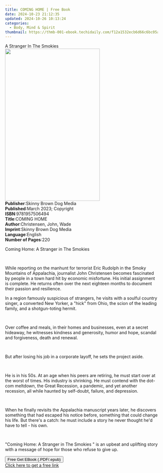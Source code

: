 ```yaml
---
title: COMING HOME | Free Book
date: 2024-10-23 21:12:35
updated: 2024-10-26 10:13:24
categories:
  - Body, Mind & Spirit
thumbnail: https://thmb-001-ebook.techidaily.com/f12a1532ecb6d66c6bc05aa42bcbf4f48d1f5aaf66021efcfa00852ab23df2e7.jpg
---
```

<main id="book-container">
  <div class="flex flex-col">
    <div class="book-brief flex-1 py-6 px-4 sm:p-6 md:py-10 md:px-8">
      <!-- brief-->
      <div class="book-brief-main">A Stranger In The Smokies</div>
    </div>
    <div
      class="book-meta-info flex-1 grid gap-4 col-start-1 col-end-3 row-start-1 sm:mb-6 sm:grid-cols-4 lg:gap-6 lg:col-start-2 lg:row-end-6 lg:row-span-6 lg:mb-0"
    >
      <div
        class="book-meta-info-left place-content-center mt-4 p-4 text-sm leading-6 col-start-2 col-span-2 dark:text-slate-400"
      >
        <img
          class="w-full h-500 object-cover rounded-lg sm:h-255 sm:col-span-2 lg:col-span-full"
          src="https://img-001-ebook.techidaily.com/e735db99154afd0a43051fe1ef55c49b1569c8d7e74403290eac0f27d27637c8.jpg"
          alt=""
          width="312"
          height="500"
        />
      </div>
      <div
        class="book-meta-info-right mt-2 col-start-1 row-start-2 col-span-3 self-center"
      >
        <!-- meta data  -->
        <div class="flex flex-col px-4 md:px-8">
          <div class="flex-1">
            <strong>Publisher</strong>:<span class="px-2"
              >Skinny Brown Dog Media</span
            >
          </div>
          <div class="flex-1">
            <strong>Published</strong>:<span class="px-2"
              >March 2023; Copyright</span
            >
          </div>
          <div class="flex-1">
            <strong>ISBN</strong>:<span class="px-2">9781957506494</span>
          </div>
          <div class="flex-1">
            <strong>Title</strong>:<span class="px-2">COMING HOME</span>
          </div>
          <div class="flex-1">
            <strong>Author</strong>:<span class="px-2"
              >Christensen, John, Wade</span
            >
          </div>
          <div class="flex-1">
            <strong>Imprint</strong>:<span class="px-2"
              >Skinny Brown Dog Media</span
            >
          </div>
          <div class="flex-1">
            <strong>Language</strong>:<span class="px-2">English</span>
          </div>
          <div class="flex-1">
            <strong>Number of Pages</strong>:<span class="px-2">220</span>
          </div>
        </div>
      </div>
    </div>
    <div class="book-description flex-1 py-6 px-4 sm:p-6 md:py-10 md:px-8">
      <div class="book-description-main">
        <div accordion-content="" id="description">
          <p>Coming Home: A Stranger in The Smokies</p>
          <p><br /></p>
          <p>
            While reporting on the manhunt for terrorist Eric Rudolph in the
            Smoky Mountains of Appalachia, journalist John Christensen becomes
            fascinated by people in a town hard hit by economic misfortune. His
            initial assignment is complete. He returns often over the next
            eighteen months to document their passion and resilience.
          </p>
          <p>
            In a region famously suspicious of strangers, he visits with a
            soulful country singer, a converted New Yorker, a "hick" from Ohio,
            the scion of the leading family, and a shotgun-toting hermit.
          </p>
          <p><br /></p>
          <p>
            Over coffee and meals, in their homes and businesses, even at a
            secret hideaway, he witnesses kindness and generosity, humor and
            hope, scandal and forgiveness, death and renewal.&nbsp;
          </p>
          <p><br /></p>
          <p>
            But after losing his job in a corporate layoff, he sets the project
            aside.
          </p>
          <p><br /></p>
          <p>
            He is in his 50s. At an age when his peers are retiring, he must
            start over at the worst of times. His industry is shrinking. He must
            contend with the dot-com meltdown, the Great Recession, a pandemic,
            and yet another recession, all while haunted by self-doubt, failure,
            and depression.
          </p>
          <p><br /></p>
          <p>
            When he finally revisits the Appalachia manuscript years later, he
            discovers something that had escaped his notice before, something
            that could change his life. But there's a catch: he must include a
            story he never thought he'd have to tell - his own.
          </p>
          <p><br /></p>
          <p>
            "Coming Home: A Stranger in The Smokies " is an upbeat and uplifting
            story with a message of hope for those who refuse to give up.
          </p>
        </div>
        <div class="accordion-fader"></div>
      </div>
    </div>
    <div class="book-excerpts flex-1 py-6 px-4 sm:p-6 md:py-10 md:px-8"></div>
    <div
      class="book-about-author flex-1 py-6 px-4 sm:p-6 md:py-10 md:px-8"
    ></div>
    <div class="book-free-get flex-1 py-6 px-4 sm:p-6 md:py-10 md:px-8">
      <button
        id="btn-free-get"
        class="bg-blue-500 hover:bg-blue-700 text-white font-bold py-2 px-4 rounded"
      >
        Free Get EBook (.PDF/.epub)
      </button>
      <div id="countdown-display" class="px-2 text-lg mt-2"></div>
      <a
        id="free-link"
        class="hidden bg-blue-500 hover:bg-blue-700 text-white font-bold py-2 px-4 rounded"
        href="https://www.ebooks.com/en-us/book/210802738/coming-home/christensen-john-wade/"
        target="_blank"
        >Click here to get a free link</a
      >
    </div>
    <script>
      let countdownTime = 0;
      let countdownInterval = null;
      document
        .getElementById('btn-free-get')
        .addEventListener('click', startCountdown);
      function startCountdown() {
        countdownTime = new Date().getTime() + 60000 * 3;
        countdownInterval = setInterval(updateCountdown, 1000);
        document.getElementById('btn-free-get').disabled = true;
        document
          .getElementById('btn-free-get')
          .classList.add('bg-gray-500', 'cursor-not-allowed');
      }
      function updateCountdown() {
        let currentTime = new Date().getTime();
        let timeLeft = countdownTime - currentTime;
        let secondsLeft = Math.floor(timeLeft / 1000);
        document.getElementById('countdown-display').innerHTML =
          `Remaining time: ${secondsLeft} seconds.`;
        if (secondsLeft <= 0) {
          clearInterval(countdownInterval);
          document.getElementById('btn-free-get').classList.add('hidden');
          document.getElementById('free-link').classList.remove('hidden');
          document.getElementById('countdown-display').innerHTML = '';
        }
      }
    </script>
  </div>
</main>
